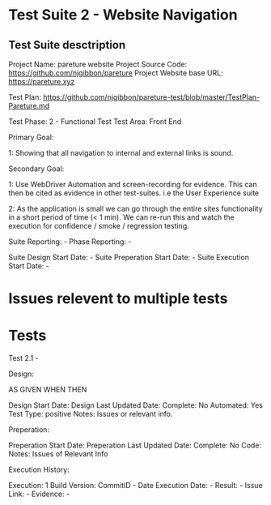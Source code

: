 # Test Suite 2 - Website Navigation

## Test Suite desctription
Project Name: pareture website
Project Source Code: https://github.com/njgibbon/pareture
Project Website base URL: https://pareture.xyz

Test Plan: https://github.com/njgibbon/pareture-test/blob/master/TestPlan-Pareture.md

Test Phase: 2 - Functional Test
Test Area: Front End

Primary Goal: 

1: Showing that all navigation to internal and external links is sound. 

Secondary Goal:

1: Use WebDriver Automation and screen-recording for evidence. 
This can then be cited as evidence in other test-suites. 
i.e the User Experience suite

2: As the application is small we can go through the entire sites functionality in a short period of time (< 1 min).
We can re-run this and watch the execution for confidence / smoke / regression testing.

Suite Reporting: -
Phase Reporting: -

Suite Design Start Date: -
Suite Preperation Start Date: -
Suite Execution Start Date: -

# Issues relevent to multiple tests


# Tests

Test 2.1 - 

Design:

AS
GIVEN
WHEN
THEN

Design Start Date:
Design Last Updated Date:
Complete: No
Automated: Yes
Test Type: positive
Notes: Issues or relevant info. 

Preperation:

Preperation Start Date:
Preperation Last Updated Date: 
Complete: No
Code: 
Notes: Issues of Relevant Info

Execution History: 

Execution: 1
Build Version: CommitID - Date 
Execution Date: -
Result: -
Issue Link: -
Evidence: - 



